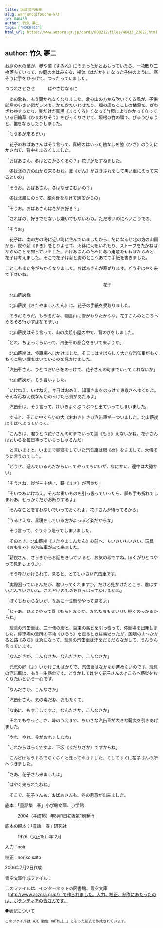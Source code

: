 ```yaml
---
title: 玩具の汽缶車
slug: wanjunoqifouche-b73
id: 046433
author: 竹久 夢二
tags: ["NDCK913"]
html_url: https://www.aozora.gr.jp/cards/000212/files/46433_23629.html
---
```


## author: 竹久 夢二

お庭の木の葉が、赤や菫《すみれ》にそまったかとおもっていたら、一枚散り二枚落ちていって、お庭の木はみんな、裸体《はだか》になった子供のように、寒そうに手をひろげて、つったっていました。

つづれさせさせ　　　はやさむなるに

　あの歌も、もう聞かれなくなりました。北の山の方から吹いてくる風が、子供部屋の小さい窓ガラスを、かたかたいわせたり、畑の唐もろこしの枯葉を、ざわざわゆすったり、実だけが真黒《まっくろ》くなって竹垣によりかかって立っている日輪草《ひまわりそう》をびっくりさせて、垣根の竹の頭で、ぴゅうぴゅうと、笛をならしたりしました。

「もう冬が来るぞい」

　花子のおばあさんはそう言って、真綿のはいった袖なしを膝《ひざ》のうえにかさねて、背中をまるくしました。

「おばあさん、冬はどこからくるの？」花子がたずねました。

「冬は北の方の山から来るわね。雁《がん》がさきぶれをして黒い車にのって来るといの」

「そうお。おばあさん、冬はなぜさむいの？」

「冬は北風にのって、銀の針をなげて通るからの」

「そうお。おばあさんは冬がお好き？」

「さればの、好きでもないし嫌いでもないわの。ただ寒いのにへいこうでの」

「そうお」

　花子は、南の方の海に近い町に住んでいましたから、冬になると北の方の山国から、炭や薪《まき》をとりよせて、火鉢に火をいれたり、ストーブをたかねばならぬことを知っていました。おばあさんのために冬の用意をせねばならぬと、花子は考えました。そこで花子は薪と炭のとこへあてて手紙を書きました。


ことしもまた冬がちかくなりました。おばあさんが寒がります。どうぞはやく来て下さいね。

　　　　　　　　　　　　　　　　　　　　　　　花子

　北山薪炭様



　北山薪炭《きたやましんたん》は、花子の手紙を受取りました。

「そうだそうだ。もう冬だな、羽黒山に雪がおりたからな。花子さんのところへそろそろ行かずばなるまい」

　北山薪炭はそう言って、山の炭焼小屋の中で、背のびをしました。

「どれ、ちょっくらいって、汽缶車の都合をきいて来ようか」

　北山薪炭は、停車場へ出かけました。そこにはすばらしく大きな汽缶車がもくもくと黒い煙をはいているのを見かけました。

「汽缶車さん、ひとつおいらをのっけて、花子さんの町までいってくれないか」

　北山薪炭が、そう言いました。

「いけねえ、いけねえ。今日はおめえ、知事さまをのっけて東京さへゆくだよ。そんな汚ねえ炭なんかのっけたら罰があたるよ」

　汽缶車は、そう言って、けいきよくぶつぶつと出ていってしまいました。

　すると、そこに中くらいの大《おおき》さの汽缶車が一ついました。北山薪炭はそばへよっていって、

「こんちは、君ひとつ花子さんの町までいって貰《もら》えないかね。花子さんはおいらを毎日待っていらっしゃるんだ」

　と言いますと、いままで昼寝をしていた汽缶車は眼《め》をさまして、大儀そうに言うのでした。

「どうせ、遊んでいるんだからいってやってもいいが、なにかい、連中は大勢かい」

「そうさね、炭が三十俵に、薪《まき》が百束だ」

「そいつあいけねえ。そんな重いものを引っ張っていったら、脚も手も折れてしまわあ、せっかくだがお断りするよ」

「そんなことを言わないでいっておくれよ。花子さんが待ってるから」

「うるせえな、昼寝をしている方がよっぽど楽だからな」

　そう言って、ぐうぐう眠ってしまいました。

　そのとき、北山薪炭《きたやましんたん》の前へ、ちいさいちいさい、玩具《おもちゃ》の汽缶車が出て来ました。

「薪炭さん、さっきからお話をきいていると、お気の毒ですね。ぼくがひとつやって見ましょうか」

　そう呼びかけられて、見ると、とても小さい汽缶車です。

「実際困っているんだが、君いってくれますか。だけど見かけたところ、君はずいぶんちいさいね。これだけのものをひっぱってゆけるかね」

「ぼくもわからないが、なあに一生懸命やって見るよ」

「じゃあ、ひとつやって貰《もら》おうか。おれたちもせいぜい軽くのっかるからね」

　玩具の汽缶車は、三十俵の炭と、百束の薪とを引っ張って、停車場を出発しました。停車場の近所の平地《ひらち》を走るときは楽だったが、国境の山へかかると路《みち》は急になって、玩具の汽缶車は汗をだらだらながして、うんうん言っています。

「なんださか、こんなさか、なんださか、こんなさか」

　元気の好《よ》いかけごえばかりで、汽缶車はなかなか進めないのです。玩具の汽缶車は、もう一生懸命です。どうかしてはやく花子さんのところへ薪炭をおくりたいという一心です。

「なんださか、こんなさか」

「汽缶車さん、気の毒だね、おもたくて」

「なあに、もすこしですよ。なんださか、こんなさか」

　それでもやっとこさ、峠のうえまで、ちいさな汽缶車が大きな薪炭を引きあげました。

「やれ、やれ、骨がおれましたね」

「これからはらくですよ、下坂《くだりざか》ですからね」

　こんどはもうまるでらくらくと走ってゆきました。そしてすぐに花子さんの所へつきました。

「さあ、花子さん来ましたよ」

「はやく来られたわね」

　そこで、花子さんも、おばあさんも、冬の用意が出来ました。













底本：「童話集　春」小学館文庫、小学館


　　　2004（平成16）年8月1日初版第1刷発行

底本の親本：「童話　春」研究社

　　　1926（大正15）年12月

入力：noir

校正：noriko saito

2006年7月2日作成

青空文庫作成ファイル：

このファイルは、インターネットの図書館、青空文庫（http://www.aozora.gr.jp/）で作られました。入力、校正、制作にあたったのは、ボランティアの皆さんです。











●表記について


	このファイルは W3C 勧告 XHTML1.1 にそった形式で作成されています。